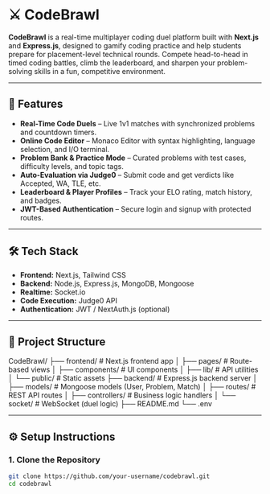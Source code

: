 # ⚔️ CodeBrawl

**CodeBrawl** is a real-time multiplayer coding duel platform built with **Next.js** and **Express.js**, designed to gamify coding practice and help students prepare for placement-level technical rounds. Compete head-to-head in timed coding battles, climb the leaderboard, and sharpen your problem-solving skills in a fun, competitive environment.

---

## 🚀 Features

- **Real-Time Code Duels** – Live 1v1 matches with synchronized problems and countdown timers.
- **Online Code Editor** – Monaco Editor with syntax highlighting, language selection, and I/O terminal.
- **Problem Bank & Practice Mode** – Curated problems with test cases, difficulty levels, and topic tags.
- **Auto-Evaluation via Judge0** – Submit code and get verdicts like Accepted, WA, TLE, etc.
- **Leaderboard & Player Profiles** – Track your ELO rating, match history, and badges.
- **JWT-Based Authentication** – Secure login and signup with protected routes.

---

## 🛠 Tech Stack

- **Frontend:** Next.js, Tailwind CSS
- **Backend:** Node.js, Express.js, MongoDB, Mongoose
- **Realtime:** Socket.io
- **Code Execution:** Judge0 API
- **Authentication:** JWT / NextAuth.js (optional)

---

## 📁 Project Structure

CodeBrawl/
├── frontend/ # Next.js frontend app
│ ├── pages/ # Route-based views
│ ├── components/ # UI components
│ ├── lib/ # API utilities
│ └── public/ # Static assets
├── backend/ # Express.js backend server
│ ├── models/ # Mongoose models (User, Problem, Match)
│ ├── routes/ # REST API routes
│ ├── controllers/ # Business logic handlers
│ └── socket/ # WebSocket (duel logic)
├── README.md
└── .env


---

## ⚙️ Setup Instructions

### 1. Clone the Repository

```bash
git clone https://github.com/your-username/codebrawl.git
cd codebrawl

